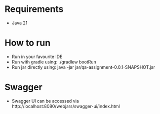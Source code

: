 # Requirements
* Java 21

# How to run
* Run in your favourite IDE
* Run with gradle using: ./gradlew bootRun
* Run jar directly using: java -jar jar/qa-assignment-0.0.1-SNAPSHOT.jar

# Swagger
* Swagger UI can be accessed via http://localhost:8080/webjars/swagger-ui/index.html
